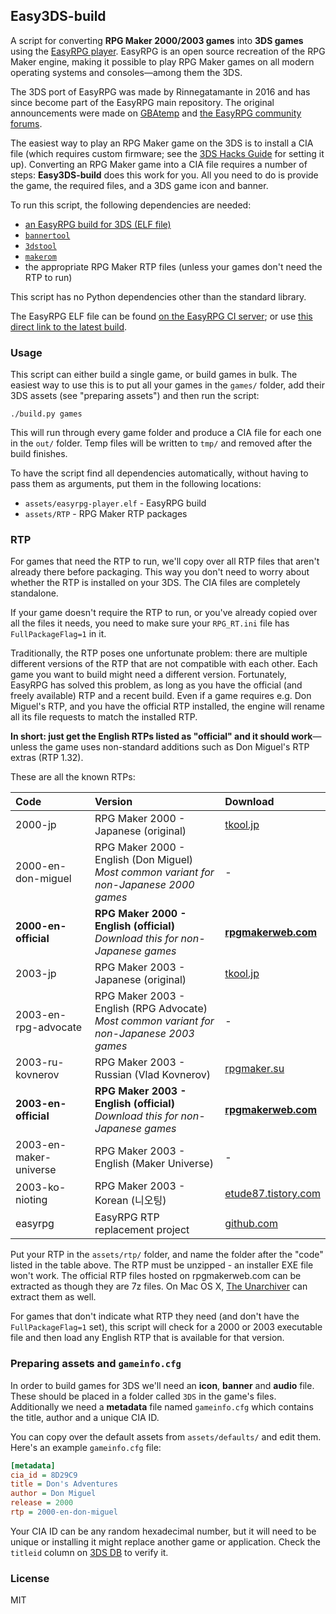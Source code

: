 ## Easy3DS-build

A script for converting **RPG Maker 2000/2003 games** into **3DS games** using the [EasyRPG player](https://github.com/EasyRPG/Player). EasyRPG is an open source recreation of the RPG Maker engine, making it possible to play RPG Maker games on all modern operating systems and consoles—among them the 3DS.

The 3DS port of EasyRPG was made by Rinnegatamante in 2016 and has since become part of the EasyRPG main repository. The original announcements were made on [GBAtemp](https://gbatemp.net/threads/easyrpg-3ds-rpg-maker-2000-2003-player-for-3ds.419889/) and [the EasyRPG community forums](https://community.easyrpg.org/t/working-on-a-3ds-port/201/12).

The easiest way to play an RPG Maker game on the 3DS is to install a CIA file (which requires custom firmware; see the [3DS Hacks Guide](https://3ds.hacks.guide/) for setting it up). Converting an RPG Maker game into a CIA file requires a number of steps: **Easy3DS-build** does this work for you. All you need to do is provide the game, the required files, and a 3DS game icon and banner.

To run this script, the following dependencies are needed:

* [an EasyRPG build for 3DS (ELF file)](https://ci.easyrpg.org/job/player-3ds/)
* [`bannertool`](https://github.com/Steveice10/bannertool/releases)
* [`3dstool`](https://github.com/dnasdw/3dstool/releases)
* [`makerom`](https://github.com/profi200/Project_CTR/releases)
* the appropriate RPG Maker RTP files (unless your games don't need the RTP to run)

This script has no Python dependencies other than the standard library.

The EasyRPG ELF file can be found [on the EasyRPG CI server](https://ci.easyrpg.org/job/player-3ds/); or use [this direct link to the latest build](https://ci.easyrpg.org/job/player-3ds/lastSuccessfulBuild/artifact/builds/3ds/easyrpg-player.elf.zip).

### Usage

This script can either build a single game, or build games in bulk. The easiest way to use this is to put all your games in the `games/` folder, add their 3DS assets (see "preparing assets") and then run the script:

```
./build.py games
```

This will run through every game folder and produce a CIA file for each one in the `out/` folder. Temp files will be written to `tmp/` and removed after the build finishes.

To have the script find all dependencies automatically, without having to pass them as arguments, put them in the following locations:

* `assets/easyrpg-player.elf` - EasyRPG build
* `assets/RTP` - RPG Maker RTP packages

### RTP

For games that need the RTP to run, we'll copy over all RTP files that aren't already there before packaging. This way you don't need to worry about whether the RTP is installed on your 3DS. The CIA files are completely standalone.

If your game doesn't require the RTP to run, or you've already copied over all the files it needs, you need to make sure your `RPG_RT.ini` file has `FullPackageFlag=1` in it.

Traditionally, the RTP poses one unfortunate problem: there are multiple different versions of the RTP that are not compatible with each other. Each game you want to build might need a different version. Fortunately, EasyRPG has solved this problem, as long as you have the official (and freely available) RTP and a recent build. Even if a game requires e.g. Don Miguel's RTP, and you have the official RTP installed, the engine will rename all its file requests to match the installed RTP.

**In short: just get the English RTPs listed as "official" and it should work**—unless the game uses non-standard additions such as Don Miguel's RTP extras (RTP 1.32).

These are all the known RTPs:

| Code | Version | Download |
|:-----|:-----|:---------|
| 2000-jp | RPG Maker 2000 - Japanese (original) | [tkool.jp](http://tkool.jp/support/download/rpg2000/rtp) |
| 2000-en-don-miguel | RPG Maker 2000 - English (Don Miguel)<br>*Most common variant for non-Japanese 2000 games* | - |
| **2000-en-official** | **RPG Maker 2000 - English (official)**<br>*Download this for non-Japanese games* | **[rpgmakerweb.com](http://www.rpgmakerweb.com/download/additional/run-time-packages)** |
| 2003-jp | RPG Maker 2003 - Japanese (original) | [tkool.jp](http://tkool.jp/support/download/rpg2003/rtp) |
| 2003-en-rpg-advocate | RPG Maker 2003 - English (RPG Advocate)<br>*Most common variant for non-Japanese 2003 games* | - |
| 2003-ru-kovnerov | RPG Maker 2003 - Russian (Vlad Kovnerov) | [rpgmaker.su](http://rpgmaker.su/vbdownloads.php?do=download&downloadid=22) |
| **2003-en-official** | **RPG Maker 2003 - English (official)**<br>*Download this for non-Japanese games* | **[rpgmakerweb.com](http://www.rpgmakerweb.com/download/additional/run-time-packages)** |
| 2003-en-maker-universe | RPG Maker 2003 - English (Maker Universe) | - |
| 2003-ko-nioting | RPG Maker 2003 - Korean (니오팅) | [etude87.tistory.com](http://etude87.tistory.com/161) |
| easyrpg | EasyRPG RTP replacement project | [github.com](https://github.com/EasyRPG/RTP) |

Put your RTP in the `assets/rtp/` folder, and name the folder after the "code" listed in the table above. The RTP must be unzipped - an installer EXE file won't work. The official RTP files hosted on rpgmakerweb.com can be extracted as though they are 7z files. On Mac OS X, [The Unarchiver](https://theunarchiver.com/) can extract them as well.

For games that don't indicate what RTP they need (and don't have the `FullPackageFlag=1` set), this script will check for a 2000 or 2003 executable file and then load any English RTP that is available for that version.

### Preparing assets and `gameinfo.cfg`

In order to build games for 3DS we'll need an **icon**, **banner** and **audio** file. These should be placed in a folder called `3DS` in the game's files. Additionally we need a **metadata** file named `gameinfo.cfg` which contains the title, author and a unique CIA ID.

You can copy over the default assets from `assets/defaults/` and edit them. Here's an example `gameinfo.cfg` file:

```ini
[metadata]
cia_id = 8D29C9
title = Don's Adventures
author = Don Miguel
release = 2000
rtp = 2000-en-don-miguel
```

Your CIA ID can be any random hexadecimal number, but it will need to be unique or installing it might replace another game or application. Check the `titleid` column on [3DS DB](http://www.3dsdb.com/) to verify it.

### License

MIT
